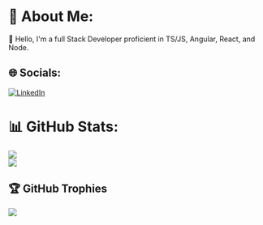 # 💫 About Me:
👋 Hello, I'm a full Stack Developer proficient in TS/JS, Angular, React, and Node.


## 🌐 Socials:
[![LinkedIn](https://img.shields.io/badge/LinkedIn-%230077B5.svg?logo=linkedin&logoColor=white)](https://www.linkedin.com/in/dipti-gupta-b585461b5) 


# 📊 GitHub Stats:
![](https://github-readme-streak-stats.herokuapp.com/?user=Dipti-1401&theme=monokai&hide_border=true)<br/>
![](https://github-readme-stats.vercel.app/api/top-langs/?username=Dipti-1401&theme=monokai&hide_border=true&include_all_commits=false&count_private=true&layout=compact)

## 🏆 GitHub Trophies
![](https://github-profile-trophy.vercel.app/?username=Dipti-1401&theme=radical&no-frame=true&no-bg=true&margin-w=4)

<!-- Proudly created with GPRM ( https://gprm.itsvg.in ) -->
